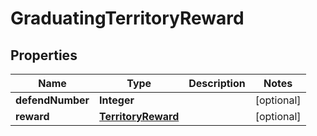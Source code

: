 

# GraduatingTerritoryReward


## Properties

| Name | Type | Description | Notes |
|------------ | ------------- | ------------- | -------------|
|**defendNumber** | **Integer** |  |  [optional] |
|**reward** | [**TerritoryReward**](TerritoryReward.md) |  |  [optional] |



